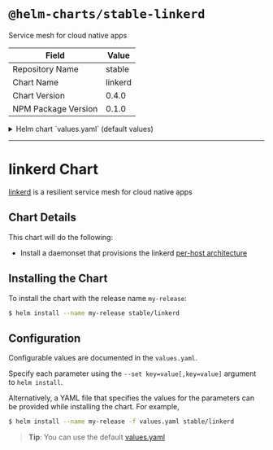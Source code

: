# `@helm-charts/stable-linkerd`

Service mesh for cloud native apps

| Field               | Value   |
| ------------------- | ------- |
| Repository Name     | stable  |
| Chart Name          | linkerd |
| Chart Version       | 0.4.0   |
| NPM Package Version | 0.1.0   |

<details>

<summary>Helm chart `values.yaml` (default values)</summary>

```yaml
# Default values for linkerd.
# This is a YAML-formatted file.
# Declare variables to be passed into your templates.

linkerd:
  ## linkerd Pod annotations:
  ##
  # annotations:
  #   iam.amazonaws.com/role: linkerd

  ## Additional linkerd container arguments
  ##
  # extraArgs:

  ## linkerd service port
  ##
  httpPort: 80

  ## linkerd service port name
  ## Default: 'admin'
  ##
  # httpPortName: admin

  ## linkerd user service discovery port name
  ## Default: 'http'
  discoveryPortName: http

  ## linkerd Docker image
  ##
  image: buoyantio/linkerd:1.1.2

  ingress:
    ## If true, linkerd Ingress will be created
    ##
    enabled: false

    ## linkerd Ingress annotations
    ##
    # annotations:
    #   kubernetes.io/ingress.class: nginx
    #   kubernetes.io/tls-acme: 'true'
    ## linkerd Ingress hostnames
    ## Must be provided if Ingress is enabled
    ##
    # hosts:
    #   - linkerd.domain.com
    ## linkerd Ingress TLS configuration
    ## Secrets must be manually created in the namespace
    ##
    # tls:
    #   - secretName:
    #     hosts:
    #       - linkerd.domain.com

  ## linkerd container name
  ##
  name: l5d
  # Resource configuration for the linkerd pods
  resources:
    limits:
      cpu: 500m
      memory: 512Mi
    requests:
      cpu: 0
      memory: 512Mi

kubectl:
  image: buoyantio/kubectl:v1.6.2
  # Resource configuration for the kubectl pods
  resources:
    # limits:
    #   cpu: 10m
    #   memory: 32Mi
    requests:
      cpu: 0
      memory: 32Mi

prometheus:
  # Enable Prometheus service metrics
  scrape: true
  # Enable Prometheus endpoint metrics
  probe: true
  # Path for Prometheus metrics
  path: /admin/metrics/prometheus
service:
  # Type of service to use for linkerd
  type: ClusterIP

# linkerd configuration. The default configuration is located inside the ConfigMap.
# Allows to overrides the linkerd configuration
config:
```

</details>

---

# linkerd Chart

[linkerd](https://linkerd.io/) is a resilient service mesh for cloud native apps

## Chart Details

This chart will do the following:

- Install a daemonset that provisions the linkerd [per-host architecture](https://linkerd.io/in-depth/deployment#per-host)

## Installing the Chart

To install the chart with the release name `my-release`:

```bash
$ helm install --name my-release stable/linkerd
```

## Configuration

Configurable values are documented in the `values.yaml`.

Specify each parameter using the `--set key=value[,key=value]` argument to `helm install`.

Alternatively, a YAML file that specifies the values for the parameters can be provided while installing the chart. For example,

```bash
$ helm install --name my-release -f values.yaml stable/linkerd
```

> **Tip**: You can use the default [values.yaml](values.yaml)

